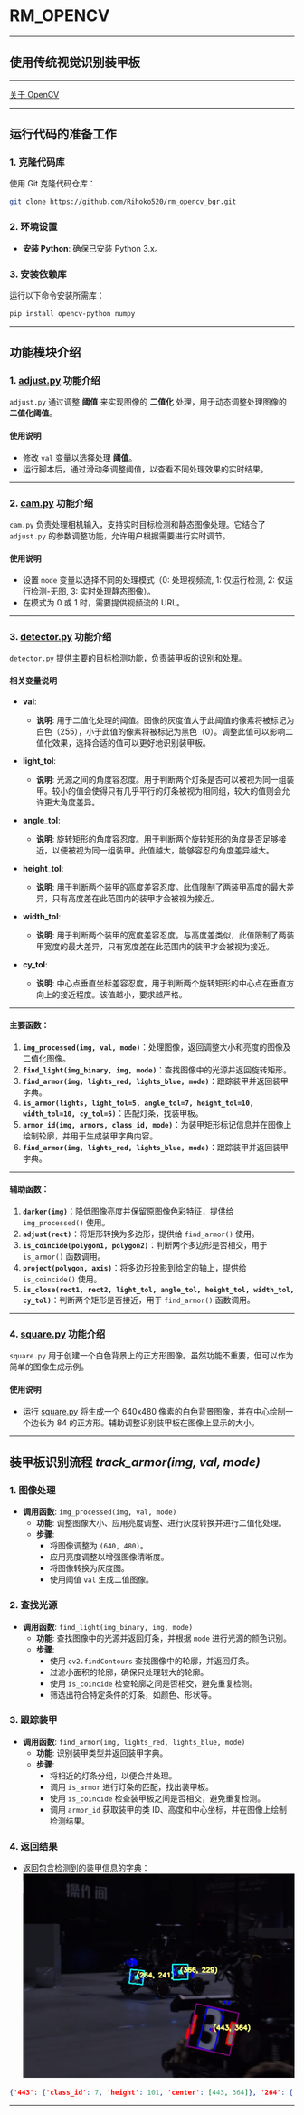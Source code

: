 # RM_OPENCV

---

## 使用传统视觉识别装甲板

---  
[关于 OpenCV](https://kdocs.cn/l/cesjy4EquE2h)

---

## 运行代码的准备工作

### 1. 克隆代码库
使用 Git 克隆代码仓库：
```bash
git clone https://github.com/Rihoko520/rm_opencv_bgr.git
```

### 2. 环境设置
- **安装 Python**: 确保已安装 Python 3.x。

### 3. 安装依赖库
运行以下命令安装所需库：
```bash
pip install opencv-python numpy 
```

---

## 功能模块介绍

### 1. [adjust.py](src/adjust.py) 功能介绍
`adjust.py` 通过调整 **阈值** 来实现图像的 **二值化** 处理，用于动态调整处理图像的 **二值化阈值**。

#### 使用说明
- 修改 `val` 变量以选择处理 **阈值**。
- 运行脚本后，通过滑动条调整阈值，以查看不同处理效果的实时结果。

---

### 2. [cam.py](src/cam.py) 功能介绍
`cam.py` 负责处理相机输入，支持实时目标检测和静态图像处理。它结合了 `adjust.py` 的参数调整功能，允许用户根据需要进行实时调节。

#### 使用说明
- 设置 `mode` 变量以选择不同的处理模式（0: 处理视频流, 1: 仅运行检测, 2: 仅运行检测-无图, 3: 实时处理静态图像）。
- 在模式为 0 或 1 时，需要提供视频流的 URL。

---

### 3. [detector.py](src/detector.py) 功能介绍
`detector.py` 提供主要的目标检测功能，负责装甲板的识别和处理。

#### 相关变量说明
- **val**: 
  - **说明**: 用于二值化处理的阈值。图像的灰度值大于此阈值的像素将被标记为白色（255），小于此值的像素将被标记为黑色（0）。调整此值可以影响二值化效果，选择合适的值可以更好地识别装甲板。

- **light_tol**:
  - **说明**: 光源之间的角度容忍度。用于判断两个灯条是否可以被视为同一组装甲。较小的值会使得只有几乎平行的灯条被视为相同组，较大的值则会允许更大角度差异。

- **angle_tol**:
  - **说明**: 旋转矩形的角度容忍度。用于判断两个旋转矩形的角度是否足够接近，以便被视为同一组装甲。此值越大，能够容忍的角度差异越大。

- **height_tol**:
  - **说明**: 用于判断两个装甲的高度差容忍度。此值限制了两装甲高度的最大差异，只有高度差在此范围内的装甲才会被视为接近。

- **width_tol**:
  - **说明**: 用于判断两个装甲的宽度差容忍度。与高度差类似，此值限制了两装甲宽度的最大差异，只有宽度差在此范围内的装甲才会被视为接近。

- **cy_tol**:
  - **说明**: 中心点垂直坐标差容忍度，用于判断两个旋转矩形的中心点在垂直方向上的接近程度。该值越小，要求越严格。
---

#### 主要函数：

1. **`img_processed(img, val, mode)`**：处理图像，返回调整大小和亮度的图像及二值化图像。
2. **`find_light(img_binary, img, mode)`**：查找图像中的光源并返回旋转矩形。
3. **`find_armor(img, lights_red, lights_blue, mode)`**：跟踪装甲并返回装甲字典。
4. **`is_armor(lights, light_tol=5, angle_tol=7, height_tol=10, width_tol=10, cy_tol=5)`**：匹配灯条，找装甲板。
5. **`armor_id(img, armors, class_id, mode)`**：为装甲矩形标记信息并在图像上绘制轮廓，并用于生成装甲字典内容。
6. **`find_armor(img, lights_red, lights_blue, mode)`**：跟踪装甲并返回装甲字典。

---

#### 辅助函数：

1. **`darker(img)`**：降低图像亮度并保留原图像色彩特征，提供给 `img_processed()` 使用。
2. **`adjust(rect)`**：将矩形转换为多边形，提供给 `find_armor()` 使用。
3. **`is_coincide(polygon1, polygon2)`**：判断两个多边形是否相交，用于 `is_armor()` 函数调用。
4. **`project(polygon, axis)`**：将多边形投影到给定的轴上，提供给 `is_coincide()` 使用。
5. **`is_close(rect1, rect2, light_tol, angle_tol, height_tol, width_tol, cy_tol)`**：判断两个矩形是否接近，用于 `find_armor()` 函数调用。

---

### 4. [square.py](src/square.py) 功能介绍
`square.py` 用于创建一个白色背景上的正方形图像。虽然功能不重要，但可以作为简单的图像生成示例。

#### 使用说明
- 运行 [square.py](src/square.py) 将生成一个 640x480 像素的白色背景图像，并在中心绘制一个边长为 84 的正方形。辅助调整识别装甲板在图像上显示的大小。

---

## 装甲板识别流程 *track_armor(img, val, mode)*

### 1. 图像处理
- **调用函数**: `img_processed(img, val, mode)`
  - **功能**: 调整图像大小、应用亮度调整、进行灰度转换并进行二值化处理。
  - **步骤**: 
    - 将图像调整为 `(640, 480)`。
    - 应用亮度调整以增强图像清晰度。
    - 将图像转换为灰度图。
    - 使用阈值 `val` 生成二值图像。

### 2. 查找光源
- **调用函数**: `find_light(img_binary, img, mode)`
  - **功能**: 查找图像中的光源并返回灯条，并根据 `mode` 进行光源的颜色识别。
  - **步骤**: 
    - 使用 `cv2.findContours` 查找图像中的轮廓，并返回灯条。
    - 过滤小面积的轮廓，确保只处理较大的轮廓。
    - 使用 `is_coincide` 检查轮廓之间是否相交，避免重复检测。
    - 筛选出符合特定条件的灯条，如颜色、形状等。

### 3. 跟踪装甲
- **调用函数**: `find_armor(img, lights_red, lights_blue, mode)`
  - **功能**: 识别装甲类型并返回装甲字典。
  - **步骤**: 
    - 将相近的灯条分组，以便合并处理。
    - 调用 `is_armor` 进行灯条的匹配，找出装甲板。
    - 使用 `is_coincide` 检查装甲板之间是否相交，避免重复检测。
    - 调用 `armor_id` 获取装甲的类 ID、高度和中心坐标，并在图像上绘制检测结果。

### 4. 返回结果
- 返回包含检测到的装甲信息的字典：
![armor](./photo/example.jpg)
```json
{'443': {'class_id': 7, 'height': 101, 'center': [443, 364]}, '264': {'class_id': 1, 'height': 31, 'center': [264, 241]}, '366': {'class_id': 1, 'height': 35, 'center': [366, 229]}}
```


---